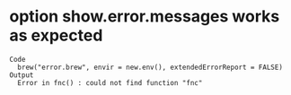 # option show.error.messages works as expected

    Code
      brew("error.brew", envir = new.env(), extendedErrorReport = FALSE)
    Output
      Error in fnc() : could not find function "fnc"

